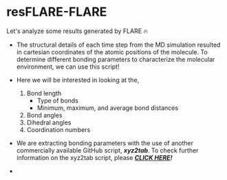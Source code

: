 # resFLARE-FLARE
Let's analyze some results generated by FLARE 🔥

* The structural details of each time step from the MD simulation resulted in cartesian coordinates of the atomic positions of the molecule. To determine different bonding parameters to characterize the molecular environment, we can use this script!

* Here we will be interested in looking at the,
  1. Bond length
     * Type of bonds
     * Minimum, maximum, and average bond distances
  3. Bond angles
  4. Dihedral angles
  5. Coordination numbers

* We are extracting bonding parameters with the use of another commercially available GitHub script, **_xyz2tab_**. To check further information on the xyz2tab script, please _**[CLICK HERE](https://github.com/radi0sus/xyz2tab.git)!**_
  
* 
  

